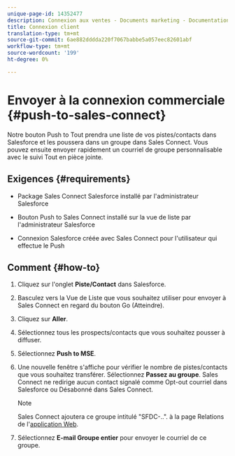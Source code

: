 ```yaml
---
unique-page-id: 14352477
description: Connexion aux ventes - Documents marketing - Documentation sur les produits
title: Connexion client
translation-type: tm+mt
source-git-commit: 6ae882dddda220f7067babbe5a057eec82601abf
workflow-type: tm+mt
source-wordcount: '199'
ht-degree: 0%

---
```



# Envoyer à la connexion commerciale {#push-to-sales-connect}

Notre bouton Push to Tout prendra une liste de vos pistes/contacts dans Salesforce et les poussera dans un groupe dans Sales Connect. Vous pouvez ensuite envoyer rapidement un courriel de groupe personnalisable avec le suivi Tout en pièce jointe.

## Exigences {#requirements}

* Package Sales Connect Salesforce installé par l&#39;administrateur Salesforce

* Bouton Push to Sales Connect installé sur la vue de liste par l&#39;administrateur Salesforce

* Connexion Salesforce créée avec Sales Connect pour l&#39;utilisateur qui effectue le Push

## Comment {#how-to}

1. Cliquez sur l&#39;onglet **Piste/Contact** dans Salesforce.
1. Basculez vers la Vue de Liste que vous souhaitez utiliser pour envoyer à Sales Connect en regard du bouton Go (Atteindre).
1. Cliquez sur **Aller**.
1. Sélectionnez tous les prospects/contacts que vous souhaitez pousser à diffuser.
1. Sélectionnez **Push to MSE**.
1. Une nouvelle fenêtre s&#39;affiche pour vérifier le nombre de pistes/contacts que vous souhaitez transférer. Sélectionnez **Passez au groupe**. Sales Connect ne redirige aucun contact signalé comme Opt-out courriel dans Salesforce ou Désabonné dans Sales Connect.

   >[!NOTE]
   >
   >Sales Connect ajoutera ce groupe intitulé &quot;SFDC-..&quot;. à la page Relations de l&#39;[application Web](https://toutapp.com/login).

1. Sélectionnez **E-mail Groupe entier** pour envoyer le courriel de ce groupe.
